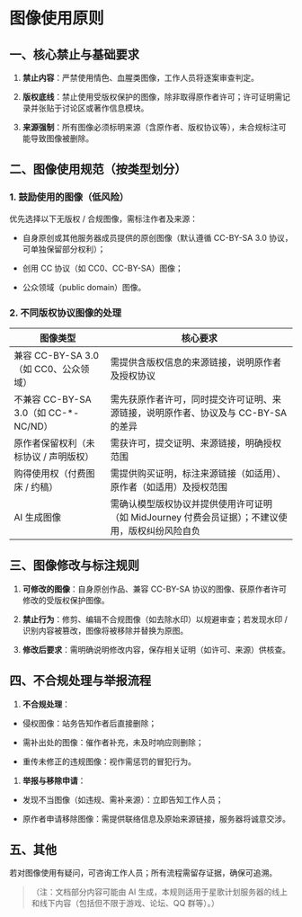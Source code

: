 # 图像使用原则

## 一、核心禁止与基础要求

1.  **禁止内容**：严禁使用情色、血腥类图像，工作人员将逐案审查判定。

2.  **版权底线**：禁止使用受版权保护的图像，除非取得原作者许可；许可证明需记录并张贴于讨论区或著作信息模块。

3.  **来源强制**：所有图像必须标明来源（含原作者、版权协议等），未合规标注可能导致图像被删除。

## 二、图像使用规范（按类型划分）

### 1. 鼓励使用的图像（低风险）

优先选择以下无版权 / 合规图像，需标注作者及来源：

*   自身原创或其他服务器成员提供的原创图像（默认遵循 CC-BY-SA 3.0 协议，可单独保留部分权利）；

*   创用 CC 协议（如 CC0、CC-BY-SA）图像；

*   公众领域（public domain）图像。

### 2. 不同版权协议图像的处理



| 图像类型                            | 核心要求                                                   |
| ------------------------------- | ------------------------------------------------------ |
| 兼容 CC-BY-SA 3.0（如 CC0、公众领域）     | 需提供含版权信息的来源链接，说明原作者及授权协议                               |
| 不兼容 CC-BY-SA 3.0（如 CC-\*-NC/ND） | 需先获原作者许可，同时提交许可证明、来源链接，说明原作者、协议及与 CC-BY-SA 的差异         |
| 原作者保留权利（未标协议 / 声明版权）            | 需获许可，提交证明、来源链接，明确授权范围                                  |
| 购得使用权（付费图床 / 约稿）                | 需提供购买证明，标注来源链接（如适用）、原作者（如适用）及授权范围                      |
| AI 生成图像                         | 需确认模型版权协议并提供使用许可证明（如 MidJourney 付费会员证据）；不建议使用，版权纠纷风险自负 |

## 三、图像修改与标注规则

1.  **可修改的图像**：自身原创作品、兼容 CC-BY-SA 协议的图像、获原作者许可修改的受版权保护图像。

2.  **禁止行为**：修剪、编辑不合规图像（如去除水印）以规避审查；若发现水印 / 识别内容被篡改，图像将被移除并替换为原图。

3.  **修改后要求**：需明确说明修改内容，保存相关证明（如许可、来源）供核查。

## 四、不合规处理与举报流程

1.  **不合规处理**：

*   侵权图像：站务告知作者后直接删除；

*   需补出处的图像：催作者补充，未及时响应则删除；

*   重传未修正的违规图像：视作需惩罚的冒犯行为。

1.  **举报与移除申请**：

*   发现不当图像（如违规、需补来源）：立即告知工作人员；

*   原作者申请移除图像：需提供联络信息及原始来源链接，服务器将诚意交涉。

## 五、其他

若对图像使用有疑问，可咨询工作人员；所有流程需留存证据，确保可追溯。

> （注：文档部分内容可能由 AI 生成，本规则适用于星歌计划服务器的线上和线下内容（包括但不限于游戏、论坛、QQ 群等）。）
